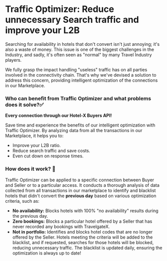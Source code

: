 ﻿---
sidebar_position: 1
---

# Traffic Optimizer: Reduce unnecessary Search traffic and improve your L2B

Searching for availability in hotels that don't convert isn't just annoying; it's also a waste of money. This issue is one of the biggest challenges in the Industry, and sadly, it's often seen as "normal" by many Travel Industry players.

We fully grasp the impact handling "useless" traffic has on all parties involved in the connectivity chain. That's why we've devised a solution to address this concern, providing intelligent optimization of the connections in our Marketplace. 

### Who can benefit from Traffic Optimizer and what problems does it solve?✅
**Every connection through our Hotel-X Buyers API!**

Save time and experience the benefits of our intelligent optimization with Traffic Optimizer. By analyzing data from all the transactions in our Marketplace, it helps you to:
- Improve your L2B ratio.
- Reduce search traffic and save costs.
- Even cut down on response times.
### How does it work? 🚦
Traffic Optimizer can be applied to a specific connection between Buyer and Seller or to a particular access. It conducts a thorough analysis of data collected from all transactions in our marketplace to identify and blacklist hotels that didn't convert the **previous day** based on various optimization criteria, such as:
- **No availability:** Blocks hotels with 100% "no availability" results during the previous day.
- **Zero bookings:** Blocks a particular hotel offered by a Seller that has never recorded any bookings with TravelgateX. 
- **Not in portfolio:** Identifies and blocks hotel codes that are no longer offered by the Seller. 
Hotels meeting the criteria will be added to the blacklist, and if requested, searches for those hotels will be blocked, reducing unnecessary traffic. The blacklist is updated daily, ensuring the optimization is always up to date!
